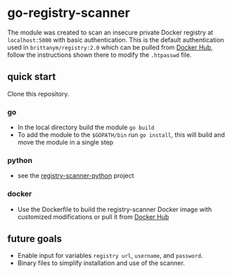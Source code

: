 # go-registry-scanner

The module was created to scan an insecure private Docker registry at `localhost:5000` with basic authentication. This is the default authentication used in `brittanym/registry:2.0` which can be pulled from [Docker Hub](https://hub.docker.com/r/brittanym/registry), follow the instructions shown there to modify the `.htpasswd` file.

## quick start
Clone this repository.

### go
- In the local directory build the module `go build`
- To add the module to the `$GOPATH/bin` run `go install`, this will build and move the module in a single step

### python
- see the [registry-scanner-python](https://github.com/britdm/http-registry-scanner-python) project

### docker
- Use the Dockerfile to build the registry-scanner Docker image with customized modifications or pull it from [Docker Hub](https://hub.docker.com/r/brittanym/registry-scanner/tags)

## future goals
- Enable input for variables `registry url`, `username`, and `password`.
- Binary files to simplify installation and use of the scanner.
